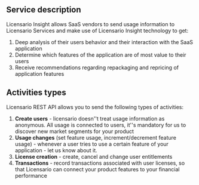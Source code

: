## Service description

Licensario Insight allows SaaS vendors to send usage information to Licensario Services and make use of Licensario Insight technology to get:

1. Deep analysis of their users behavior and their interaction with the SaaS application
2. Determine which features of the application are of most value to their users
3. Receive recommendations regarding repackaging and repricing of application features

## Activities types

Licensario REST API allows you to send the following types of activities:

1. **Create users** - licensario doesn''t treat usage information as anonymous. All usage is connected to users, it''s mandatory for us to discover new market segments for your product
2. **Usage changes** (set feature usage, increment/decrement feature usage) - whenever a user tries to use a certain feature of your application - let us know about it.
3. **License creation** - create, cancel and change user entitlements
4. **Transactions** - record transactions associated with user licenses, so that Licensario can connect your product features to your financial performance

